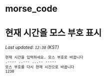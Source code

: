 # morse_code
# 현재 시간을 모스 부호 표시
<!-- MORSE_TIME_START -->
_Last updated: `12:30` (KST)_

```
현재 시간을 입력하세요. 모스 부호로 바꿉니다
.---- ..--- ...-- -----
모스 부호를 다시 현재 시간으로 바꿉니다
1230
```
<!-- MORSE_TIME_END -->
